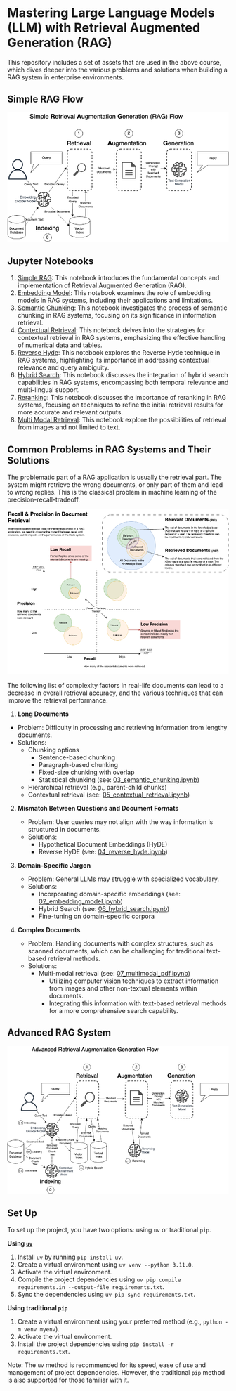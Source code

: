 # Mastering Large Language Models (LLM) with Retrieval Augmented Generation (RAG)

This repository includes a set of assets that are used in the above course, which dives
deeper into the various problems and solutions when building a RAG system in enterprise environments.

## Simple RAG Flow

![Naive RAG](images/Naiive_RAG.png)

## Jupyter Notebooks

1. [Simple RAG](01_simple_rag.ipynb): This notebook introduces the fundamental concepts and implementation of Retrieval Augmented Generation (RAG).
2. [Embedding Model](02_embedding_model.ipynb): This notebook examines the role of embedding models in RAG systems, including their applications and limitations.
3. [Semantic Chunking](03_semantic_chunking.ipynb): This notebook investigates the process of semantic chunking in RAG systems, focusing on its significance in information retrieval.
4. [Contextual Retrieval](04_contextual_retrieval.ipynb): This notebook delves into the strategies for contextual retrieval in RAG systems, emphasizing the effective handling of numerical data and tables.
5. [Reverse Hyde](05_reverse_hyde.ipynb): This notebook explores the Reverse Hyde technique in RAG systems, highlighting its importance in addressing contextual relevance and query ambiguity.
6. [Hybrid Search](06_hybrid_search.ipynb): This notebook discusses the integration of hybrid search capabilities in RAG systems, encompassing both temporal relevance and multi-lingual support.
7. [Reranking](07_reranking.ipynb): This notebook discusses the importance of reranking in RAG systems, focusing on techniques to refine the initial retrieval results for more accurate and relevant outputs.
8. [Multi Modal Retrieval](08_multimodal_pdf.ipynb): This notebook explore the possibilities of retrieval from images and not limited to text. 

## Common Problems in RAG Systems and Their Solutions

The problematic part of a RAG application is usually the retrieval part. The system might retrieve the wrong documents, or only part of them and lead to wrong replies. This is the classical problem in machine learning of the precision-recall-tradeoff.

![Recall Precision Tradeoff](images/Recall_Precision_in_RAG_Diagram.png)

The following list of complexity factors in real-life documents can lead to a decrease in overall retrieval accuracy, and the various techniques that can improve the retrieval performance. 

1. **Long Documents**
  - Problem: Difficulty in processing and retrieving information from lengthy documents.
  - Solutions: 
    - Chunking options
      - Sentence-based chunking
      - Paragraph-based chunking
      - Fixed-size chunking with overlap
      - Statistical chunking (see: [03_semantic_chunking.ipynb](03_semantic_chunking.ipynb))
    - Hierarchical retrieval (e.g., parent-child chunks)
    - Contextual retrieval (see: [05_contextual_retrieval.ipynb](04_contextual_retrieval.ipynb))

2. **Mismatch Between Questions and Document Formats**
   - Problem: User queries may not align with the way information is structured in documents.
   - Solutions:
     - Hypothetical Document Embeddings (HyDE)
     - Reverse HyDE (see: [04_reverse_hyde.ipynb](05_reverse_hyde.ipynb))

3. **Domain-Specific Jargon**
   - Problem: General LLMs may struggle with specialized vocabulary.
   - Solutions:
     - Incorporating domain-specific embeddings (see: [02_embedding_model.ipynb](02_embedding_model.ipynb))
     - Hybrid Search (see: [06_hybrid_search.ipynb](06_hybrid_search.ipynb))
     - Fine-tuning on domain-specific corpora

4. **Complex Documents**
   - Problem: Handling documents with complex structures, such as scanned documents, which can be challenging for traditional text-based retrieval methods.
   - Solutions:
     - Multi-modal retrieval (see: [07_multimodal_pdf.ipynb](07_multimodal_pdf.ipynb))
       - Utilizing computer vision techniques to extract information from images and other non-textual elements within documents.
       - Integrating this information with text-based retrieval methods for a more comprehensive search capability.

## Advanced RAG System

![Advanced RAG](images/Advanced_RAG.png)

## Set Up

   To set up the project, you have two options: using `uv` or traditional `pip`.

   **Using [`uv`](https://github.com/astral-sh/uv)**

  1. Install `uv` by running `pip install uv`.
  2. Create a virtual environment using `uv venv --python 3.11.0`.
  3. Activate the virtual environment.
  4. Compile the project dependencies using `uv pip compile requirements.in --output-file requirements.txt`.
  5. Sync the dependencies using `uv pip sync requirements.txt`.

   **Using traditional `pip`**

  1. Create a virtual environment using your preferred method (e.g., `python -m venv myenv`).
  2. Activate the virtual environment.
  3. Install the project dependencies using `pip install -r requirements.txt`.

   Note: The `uv` method is recommended for its speed, ease of use and management of project dependencies. However, the traditional `pip` method is also supported for those familiar with it.
